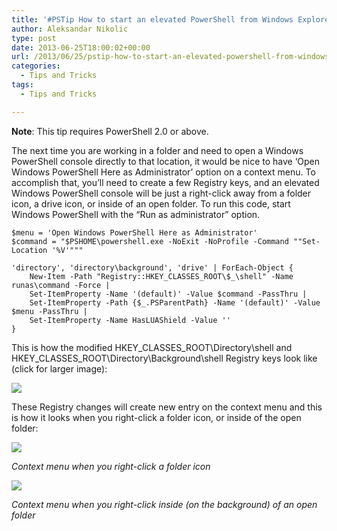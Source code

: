 ```yaml
---
title: '#PSTip How to start an elevated PowerShell from Windows Explorer'
author: Aleksandar Nikolic
type: post
date: 2013-06-25T18:00:02+00:00
url: /2013/06/25/pstip-how-to-start-an-elevated-powershell-from-windows-explorer/
categories:
  - Tips and Tricks
tags:
  - Tips and Tricks

---
```

**Note**: This tip requires PowerShell 2.0 or above.

The next time you are working in a folder and need to open a Windows PowerShell console directly to that location, it would be nice to have &#8216;Open Windows PowerShell Here as Administrator&#8217; option on a context menu. To accomplish that, you&#8217;ll need to create a few Registry keys, and an elevated Windows PowerShell console will be just a right-click away from a folder icon, a drive icon, or inside of an open folder. To run this code, start Windows PowerShell with the &#8220;Run as administrator&#8221; option.

```
$menu = 'Open Windows PowerShell Here as Administrator'
$command = "$PSHOME\powershell.exe -NoExit -NoProfile -Command ""Set-Location '%V'"""

'directory', 'directory\background', 'drive' | ForEach-Object {
    New-Item -Path "Registry::HKEY_CLASSES_ROOT\$_\shell" -Name runas\command -Force |
    Set-ItemProperty -Name '(default)' -Value $command -PassThru |
    Set-ItemProperty -Path {$_.PSParentPath} -Name '(default)' -Value $menu -PassThru |
    Set-ItemProperty -Name HasLUAShield -Value ''
}
```

This is how the modified HKEY\_CLASSES\_ROOT\Directory\shell and HKEY\_CLASSES\_ROOT\Directory\Background\shell Registry keys look like (click for larger image):

![](/images/OpenPowerShellHereAsAdmin.png)

These Registry changes will create new entry on the context menu and this is how it looks when you right-click a folder icon, or inside of the open folder:

![](/images/ContextMenu.png)

_Context menu when you right-click a folder icon_

![](/images/ContextMenuBackground.png)

_Context menu when you right-click inside (on the background) of an open folder_